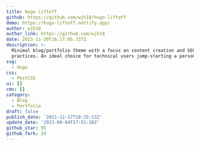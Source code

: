 ```yaml
---
title: Hugo Liftoff
github: https://github.com/wjh18/hugo-liftoff
demo: https://hugo-liftoff.netlify.app/
author: wjh18
author_link: https://github.com/wjh18
date: 2023-11-30T16:17:05.737Z
description: >-
  Minimal blog/portfolio theme with a focus on content creation and SEO best
  practices. An ideal choice for technical users jump-starting a personal brand.
ssg:
  - Hugo
css:
  - PostCSS
ui: []
cms: []
category:
  - Blog
  - Portfolio
draft: false
publish_date: '2021-11-17T10:25:13Z'
update_date: '2023-09-04T17:51:10Z'
github_star: 95
github_fork: 29
---
```

